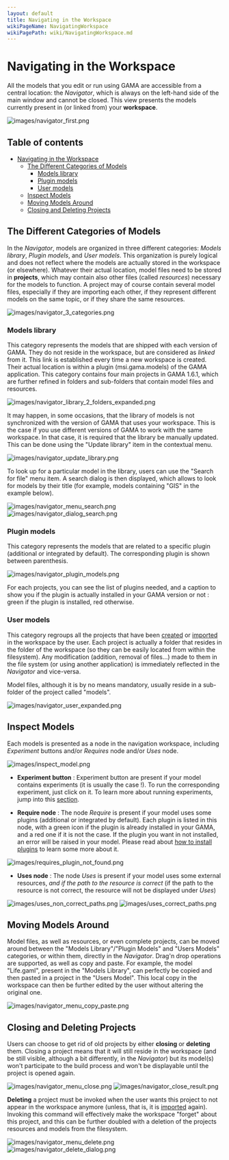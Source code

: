 ```yaml
---
layout: default
title: Navigating in the Workspace
wikiPageName: NavigatingWorkspace
wikiPagePath: wiki/NavigatingWorkspace.md
---
```


# Navigating in the Workspace

All the models that you edit or run using GAMA are accessible from a central location: the _Navigator_, which is always on the left-hand side of the main window and cannot be closed. This view presents the models currently present in (or linked from) your **workspace**.

![images/navigator_first.png](resources/images/workspaceProjectsAndModels/navigator_first.png)

## Table of contents 

* [Navigating in the Workspace](#navigating-in-the-workspace)
	* [The Different Categories of Models](#the-different-categories-of-models)
		* [Models library](#models-library)
		* [Plugin models](#plugin-models)
		* [User models](#user-models)
	* [Inspect Models](#inspect-models)
	* [Moving Models Around](#moving-models-around)
	* [Closing and Deleting Projects](#closing-and-deleting-projects)


## The Different Categories of Models

In the _Navigator_, models are organized in three different categories: _Models library_, _Plugin models_, and _User models_. This organization is purely logical and does not reflect where the models are actually stored in the workspace (or elsewhere). Whatever their actual location, model files need to be stored in **projects**, which may contain also other files (called _resources_) necessary for the models to function. A project may of course contain several model files, especially if they are importing each other, if they represent different models on the same topic, or if they share the same resources.

![images/navigator_3_categories.png](resources/images/workspaceProjectsAndModels/navigator_3_categories.png)

### Models library

This category represents the models that are shipped with each version of GAMA. They do not reside in the workspace, but are considered as _linked_ from it. This link is established every time a new workspace is created. Their actual location is within a plugin (msi.gama.models) of the GAMA application. This category contains four main projects in GAMA 1.6.1, which are further refined in folders and sub-folders that contain model files and resources.

![images/navigator_library_2_folders_expanded.png](resources/images/workspaceProjectsAndModels/navigator_library_2_folders_expanded.png)

It may happen, in some occasions, that the library of models is not synchronized with the version of GAMA that uses your workspace. This is the case if you use different versions of GAMA to work with the same workspace. In that case, it is required that the library be manually updated. This can be done using the "Update library" item in the contextual menu.

![images/navigator_update_library.png](resources/images/workspaceProjectsAndModels/navigator_update_library.png)


To look up for a particular model in the library, users can use the "Search for file" menu item. A search dialog is then displayed, which allows to look for models by their title (for example, models containing "GIS" in the example below).


![images/navigator_menu_search.png](resources/images/workspaceProjectsAndModels/navigator_menu_search.png)
![images/navigator_dialog_search.png](resources/images/workspaceProjectsAndModels/navigator_dialog_search.png)

### Plugin models

This category represents the models that are related to a specific plugin (additional or integrated by default). The corresponding plugin is shown between parenthesis.

![images/navigator_plugin_models.png](resources/images/workspaceProjectsAndModels/navigator_plugin_models.png)

For each projects, you can see the list of plugins needed, and a caption to show you if the plugin is actually installed in your GAMA version or not : green if the plugin is installed, red otherwise.

### User models

This category regroups all the projects that have been [created](GamlEditorGeneralities) or [imported](ImportingModels) in the workspace by the user. Each project is actually a folder that resides in the folder of the workspace (so they can be easily located from within the filesystem). Any modification (addition, removal of files...) made to them in the file system (or using another application) is immediately reflected in the _Navigator_ and vice-versa.

Model files, although it is by no means mandatory, usually reside in a sub-folder of the project called "models".

![images/navigator_user_expanded.png](resources/images/workspaceProjectsAndModels/navigator_user_expanded.png)

## Inspect Models

Each models is presented as a node in the navigation workspace, including _Experiment_ buttons and/or _Requires_ node and/or _Uses_ node.

![images/inspect_model.png](resources/images/workspaceProjectsAndModels/inspect_model.png)

* **Experiment button** : Experiment button are present if your model contains experiments (it is usually the case !). To run the corresponding experiment, just click on it. To learn more about running experiments, jump into this [section](LaunchingExperiments).

* **Require node** : The node _Require_ is present if your model uses some plugins (additional or integrated by default). Each plugin is listed in this node, with a green icon if the plugin is already installed in your GAMA, and a red one if it is not the case. If the plugin you want in not installed, an error will be raised in your model. Please read about [how to install plugins](InstallingPlugins) to learn some more about it.

![images/requires_plugin_not_found.png](resources/images/workspaceProjectsAndModels/requires_plugin_not_found.png)

* **Uses node** : The node _Uses_ is present if your model uses some external resources, *and if the path to the resource is correct* (if the path to the resource is not correct, the resource will not be displayed under _Uses_)

![images/uses_non_correct_paths.png](resources/images/workspaceProjectsAndModels/uses_non_correct_paths.png)
![images/uses_correct_paths.png](resources/images/workspaceProjectsAndModels/uses_correct_paths.png)

## Moving Models Around
Model files, as well as resources, or even complete projects, can be moved around between the "Models Library"/"Plugin Models" and "Users Models" categories, or within them, directly in the _Navigator_. Drag'n drop operations are supported, as well as copy and paste. For example, the model "Life.gaml", present in the "Models Library", can perfectly be copied and then pasted in a project in the "Users Model". This local copy in the workspace can then be further edited by the user without altering the original one.

![images/navigator_menu_copy_paste.png](resources/images/workspaceProjectsAndModels/navigator_menu_copy_paste.png)


## Closing and Deleting Projects
Users can choose to get rid of old projects by either **closing** or **deleting** them. Closing a project means that it will still reside in the workspace (and be still visible, although a bit differently, in the _Navigator_) but its model(s) won't participate to the build process and won't be displayable until the project is opened again.

![images/navigator_menu_close.png](resources/images/workspaceProjectsAndModels/navigator_menu_close.png)
![images/navigator_close_result.png](resources/images/workspaceProjectsAndModels/navigator_close_result.png)

**Deleting** a project must be invoked when the user wants this project to not appear in the workspace anymore (unless, that is, it is [imported](ImportingModels) again). Invoking this command will effectively make the workspace "forget" about this project, and this can be further doubled with a deletion of the projects resources and models from the filesystem.

![images/navigator_menu_delete.png](resources/images/workspaceProjectsAndModels/navigator_menu_delete.png)
![images/navigator_delete_dialog.png](resources/images/workspaceProjectsAndModels/navigator_delete_dialog.png)
